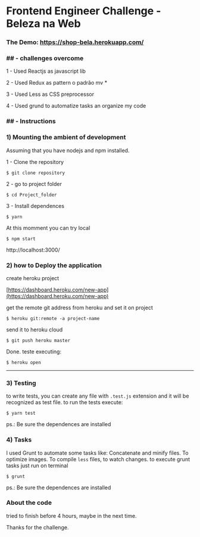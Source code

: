 # Frontend Engineer Challenge - Beleza na Web #

### The Demo: https://shop-bela.herokuapp.com/

 
### ## - challenges overcome ###

1 - Used Reactjs as javascript lib

2 - Used Redux as pattern o padrão mv * 

3 - Used Less as CSS preprocessor

4 - Used grund to automatize tasks an organize my code

### ## - Instructions ### 

### 1) Mounting the ambient of development ###
Assuming that you have nodejs and npm installed.

1 - Clone the repository
```
$ git clone repository
``` 
2 - go to project folder 

```
$ cd Project_folder
```
3 - Install dependences
	
```
$ yarn
```

At this momment you can try local
```
$ npm start
```

http://localhost:3000/

### 2) how to Deploy the application ###

create heroku project 

[https://dashboard.heroku.com/new-app](https://dashboard.heroku.com/new-app)
	
get the remote git address from heroku and set it on project 
```
$ heroku git:remote -a project-name
```	
send it to heroku cloud
```
$ git push heroku master
```	
Done. teste executing: 
```
$ heroku open
```

--------------

### 3) Testing ###
to write tests, you can create any file with `.test.js` extension and it will be recognized as test file.
to run the tests execute:
```
$ yarn test
```
ps.: Be sure the dependences are installed

### 4) Tasks
I used Grunt to automate some tasks like: Concatenate and minify files. To optimize images. To compile `less` files, to watch changes. 
to execute grunt tasks just run on terminal
```
$ grunt 
```
ps.: Be sure the dependences are installed

### About the code
tried to finish before 4 hours, maybe in the next time.

Thanks for the challenge.
